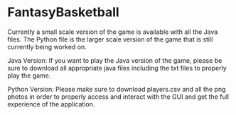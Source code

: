# FantasyBasketball

Currently a small scale version of the game is available with all the Java files. The Python file is the larger scale version of the game that is still currently being worked on. 

Java Version:
If you want to play the Java version of the game, please be sure to download all appropriate java files including the txt files to properly play the game.

Python Version:
Please make sure to download players.csv and all the png photos in order to properly access and interact with the GUI and get the full experience of the application.
